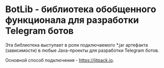 # BotLib - библиотека обобщенного функционала для разработки Telegram ботов

Эта библиотека выступает в роли подключаемого *.jar артефакта (зависимости) в любые Java-проекты
для разработки Telegram ботов.

Основной способ подключения - https://jitpack.io.
